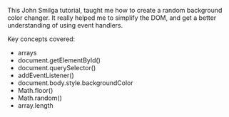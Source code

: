This John Smilga tutorial, taught me how to create a random background color changer. It really helped me to simplify the DOM, and get a better understanding of using event handlers. 

Key concepts covered:

*   arrays
*   document.getElementById()
*   document.querySelector()
*   addEventListener()
*   document.body.style.backgroundColor
*   Math.floor()
*   Math.random()
*   array.length

